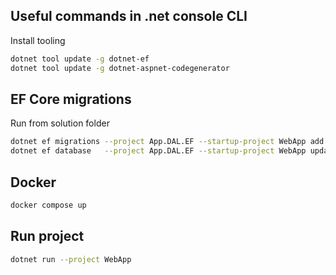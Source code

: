## Useful commands in .net console CLI

Install tooling

~~~bash
dotnet tool update -g dotnet-ef
dotnet tool update -g dotnet-aspnet-codegenerator
~~~

## EF Core migrations

Run from solution folder

~~~bash
dotnet ef migrations --project App.DAL.EF --startup-project WebApp add Initial
dotnet ef database   --project App.DAL.EF --startup-project WebApp update
~~~

## Docker

~~~bash
docker compose up
~~~

## Run project

~~~bash
dotnet run --project WebApp
~~~